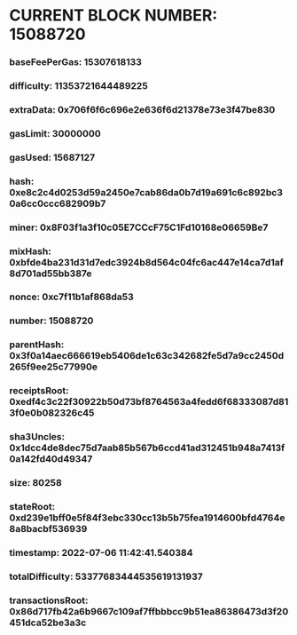# CURRENT BLOCK NUMBER: 15088720

### baseFeePerGas: 15307618133
### difficulty: 11353721644489225
### extraData: 0x706f6f6c696e2e636f6d21378e73e3f47be830
### gasLimit: 30000000
### gasUsed: 15687127
### hash: 0xe8c2c4d0253d59a2450e7cab86da0b7d19a691c6c892bc30a6cc0ccc682909b7
### miner: 0x8F03f1a3f10c05E7CCcF75C1Fd10168e06659Be7
### mixHash: 0xbfde4ba231d31d7edc3924b8d564c04fc6ac447e14ca7d1af8d701ad55bb387e
### nonce: 0xc7f11b1af868da53
### number: 15088720
### parentHash: 0x3f0a14aec666619eb5406de1c63c342682fe5d7a9cc2450d265f9ee25c77990e
### receiptsRoot: 0xedf4c3c22f30922b50d73bf8764563a4fedd6f68333087d813f0e0b082326c45
### sha3Uncles: 0x1dcc4de8dec75d7aab85b567b6ccd41ad312451b948a7413f0a142fd40d49347
### size: 80258
### stateRoot: 0xd239e1bff0e5f84f3ebc330cc13b5b75fea1914600bfd4764e8a8bacbf536939
### timestamp: 2022-07-06 11:42:41.540384
### totalDifficulty: 53377683444535619131937
### transactionsRoot: 0x86d717fb42a6b9667c109af7ffbbbcc9b51ea86386473d3f20451dca52be3a3c
